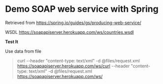 # Demo SOAP web service with Spring 

Retrieved from https://spring.io/guides/gs/producing-web-service/

WSDL
https://soapapiserver.herokuapp.com/ws/countries.wsdl


**Test It**

Use data from file
> curl --header "content-type: text/xml" -d @files/request.xml https://soapapiserver.herokuapp.com/ws/curl --header "content-type: text/xml" -d @files/request.xml https://soapapiserver.herokuapp.com/ws/

